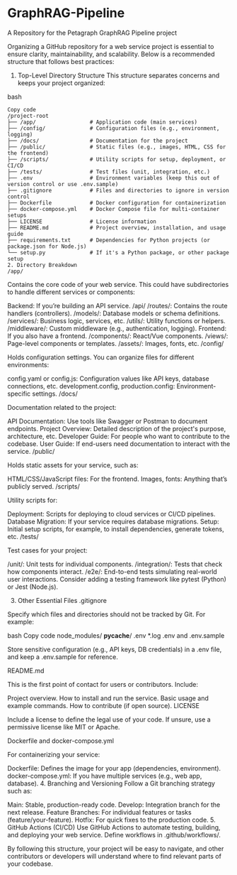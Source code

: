 # GraphRAG-Pipeline
A Repository for the Petagraph GraphRAG Pipeline project





Organizing a GitHub repository for a web service project is essential to ensure clarity, maintainability, and scalability. Below is a recommended structure that follows best practices:

1. Top-Level Directory Structure
This structure separates concerns and keeps your project organized:

bash
```
Copy code
/project-root
├── /app/                 # Application code (main services)
├── /config/              # Configuration files (e.g., environment, logging)
├── /docs/                # Documentation for the project
├── /public/              # Static files (e.g., images, HTML, CSS for the frontend)
├── /scripts/             # Utility scripts for setup, deployment, or CI/CD
├── /tests/               # Test files (unit, integration, etc.)
├── .env                  # Environment variables (keep this out of version control or use .env.sample)
├── .gitignore            # Files and directories to ignore in version control
├── Dockerfile            # Docker configuration for containerization
├── docker-compose.yml    # Docker Compose file for multi-container setups
├── LICENSE               # License information
├── README.md             # Project overview, installation, and usage guide
├── requirements.txt      # Dependencies for Python projects (or package.json for Node.js)
└── setup.py              # If it's a Python package, or other package setup
2. Directory Breakdown
/app/
```
Contains the core code of your web service. This could have subdirectories to handle different services or components:

Backend: If you’re building an API service.
/api/
/routes/: Contains the route handlers (controllers).
/models/: Database models or schema definitions.
/services/: Business logic, services, etc.
/utils/: Utility functions or helpers.
/middleware/: Custom middleware (e.g., authentication, logging).
Frontend: If you also have a frontend.
/components/: React/Vue components.
/views/: Page-level components or templates.
/assets/: Images, fonts, etc.
/config/

Holds configuration settings. You can organize files for different environments:

config.yaml or config.js: Configuration values like API keys, database connections, etc.
development.config, production.config: Environment-specific settings.
/docs/

Documentation related to the project:

API Documentation: Use tools like Swagger or Postman to document endpoints.
Project Overview: Detailed description of the project's purpose, architecture, etc.
Developer Guide: For people who want to contribute to the codebase.
User Guide: If end-users need documentation to interact with the service.
/public/

Holds static assets for your service, such as:

HTML/CSS/JavaScript files: For the frontend.
Images, fonts: Anything that’s publicly served.
/scripts/

Utility scripts for:

Deployment: Scripts for deploying to cloud services or CI/CD pipelines.
Database Migration: If your service requires database migrations.
Setup: Initial setup scripts, for example, to install dependencies, generate tokens, etc.
/tests/

Test cases for your project:

/unit/: Unit tests for individual components.
/integration/: Tests that check how components interact.
/e2e/: End-to-end tests simulating real-world user interactions.
Consider adding a testing framework like pytest (Python) or Jest (Node.js).

3. Other Essential Files
.gitignore

Specify which files and directories should not be tracked by Git. For example:

bash
Copy code
node_modules/
__pycache__/
.env
*.log
.env and .env.sample

Store sensitive configuration (e.g., API keys, DB credentials) in a .env file, and keep a .env.sample for reference.

README.md

This is the first point of contact for users or contributors. Include:

Project overview.
How to install and run the service.
Basic usage and example commands.
How to contribute (if open source).
LICENSE

Include a license to define the legal use of your code. If unsure, use a permissive license like MIT or Apache.

Dockerfile and docker-compose.yml

For containerizing your service:

Dockerfile: Defines the image for your app (dependencies, environment).
docker-compose.yml: If you have multiple services (e.g., web app, database).
4. Branching and Versioning
Follow a Git branching strategy such as:

Main: Stable, production-ready code.
Develop: Integration branch for the next release.
Feature Branches: For individual features or tasks (feature/your-feature).
Hotfix: For quick fixes to the production code.
5. GitHub Actions (CI/CD)
Use GitHub Actions to automate testing, building, and deploying your web service. Define workflows in .github/workflows/.

By following this structure, your project will be easy to navigate, and other contributors or developers will understand where to find relevant parts of your codebase.

